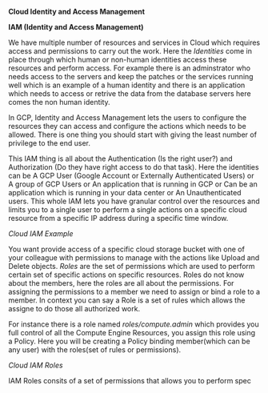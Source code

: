 **Cloud Identity and Access Management**

**IAM (Identity and Access Management)**

We have multiple number of resources and services in Cloud which requires access and permissions to carry out the work. Here the *Identities* come in place through which human or non-human identities access these resources and perform access. For example there is an adminstrator who needs access to the servers and keep the patches or the services running well which is an example of a human identity and there is an application which needs to access or retrive the data from the database servers here comes the non human identity.

In GCP, Identity and Access Management lets the users to configure the resources they can access and configure the actions which needs to be allowed. There is one thing you should start with giving the least number of privilege to the end user.

This IAM thing is all about the Authentication (Is the right user?) and Authorization (Do they have right access to do that task). Here the identities can be A GCP User (Google Account or Externally Authenticated Users) or A group of GCP Users or An application that is running in GCP or Can be an application which is running in your data center or An Unauthenticated users. This whole IAM lets you have granular control over the resources and limits you to a single user to perform a single actions on a specific cloud resource from a specific IP address during a specific time window.

*Cloud IAM Example*

You want provide access of a specific cloud storage bucket with one of your colleague with permissions to manage with the actions like Upload and Delete objects. *Roles* are the set of permissions which are used to perform certain set of specific actions on specific resources. Roles do not know about the members, here the roles are all about the permissions. For assigning the permissions to a member we need to assign or bind a role to a member. In context you can say a Role is a set of rules which allows the assigne to do those all authorized work.

For instance there is a role named *roles/compute.admin* which provides you full control of all the Compute Engine Resources, you assign this role using a Policy. Here you will be creating a Policy binding member(which can be any user) with the roles(set of rules or permissions).

*Cloud IAM Roles*

IAM Roles consits of a set of permissions that allows you to perform spec